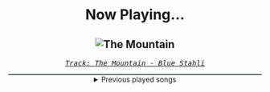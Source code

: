 <div align="center"> 
<h1>Now Playing...</h1>

![The Mountain](https://i.scdn.co/image/ab67616d00001e020091374585324200e057861b)
--
_<samp><a href="https://open.spotify.com/track/2GsD5wS73bc8SHoXetsh1h">Track: The Mountain - Blue Stahli</a></samp>_

<div style="border: 1px #4B5054 solid"></div>
<details>
  <summary>
    Previous played songs
  </summary>
  <table>
    <thead>
      <tr>
        <th>
          Artist
        </th>
        <th>
          Song
        </th>
        <th>
          Link
        </th>
      </tr>
    </thead>
    <tbody>
      <tr><td>Blue Stahli</td><td>The Mountain</td><td><a href="https://open.spotify.com/track/2GsD5wS73bc8SHoXetsh1h">https://open.spotify.com/track/2GsD5wS73bc8SHoXetsh1h</a></td></tr><tr><td>Blue Stahli</td><td>88 Rounds Per Minute</td><td><a href="https://open.spotify.com/track/0y47mZjuU3k9zrPntFhjbs">https://open.spotify.com/track/0y47mZjuU3k9zrPntFhjbs</a></td></tr><tr><td>Blue Stahli</td><td>The Road Forward</td><td><a href="https://open.spotify.com/track/5pYq5UdLV76dzfRAG6Cabv">https://open.spotify.com/track/5pYq5UdLV76dzfRAG6Cabv</a></td></tr><tr><td>Blue Stahli</td><td>One Last Breath</td><td><a href="https://open.spotify.com/track/2OdHfPyOEGrS9jI2dBexKL">https://open.spotify.com/track/2OdHfPyOEGrS9jI2dBexKL</a></td></tr><tr><td>Blue Stahli</td><td>So So Bad</td><td><a href="https://open.spotify.com/track/3snf8C51reMRi2Y95JBBZW">https://open.spotify.com/track/3snf8C51reMRi2Y95JBBZW</a></td></tr><tr><td>Blue Stahli</td><td>Assassin</td><td><a href="https://open.spotify.com/track/5wZMhRq6sX8BmXUf6tzAFO">https://open.spotify.com/track/5wZMhRq6sX8BmXUf6tzAFO</a></td></tr><tr><td>Blue Stahli</td><td>Anti You</td><td><a href="https://open.spotify.com/track/2eeUUqITZqOEuNByNoCZG5">https://open.spotify.com/track/2eeUUqITZqOEuNByNoCZG5</a></td></tr><tr><td>Blue Stahli</td><td>Cyberpunk Dominion</td><td><a href="https://open.spotify.com/track/3bZlyl3FxggPRKXTsCm9xj">https://open.spotify.com/track/3bZlyl3FxggPRKXTsCm9xj</a></td></tr><tr><td>Blue Stahli</td><td>Corner</td><td><a href="https://open.spotify.com/track/2B4c2bhL75EvUHHSQfRpV8">https://open.spotify.com/track/2B4c2bhL75EvUHHSQfRpV8</a></td></tr><tr><td>Blue Stahli</td><td>Outlaw</td><td><a href="https://open.spotify.com/track/6kjOq3XoQq4KkjMDlDaWfE">https://open.spotify.com/track/6kjOq3XoQq4KkjMDlDaWfE</a></td></tr><tr><td>Blue Stahli</td><td>E ala ē</td><td><a href="https://open.spotify.com/track/7GbyGTybSvy8iJYY6lnrq0">https://open.spotify.com/track/7GbyGTybSvy8iJYY6lnrq0</a></td></tr><tr><td>Blue Stahli</td><td>Kiss Kiss Bang Bang</td><td><a href="https://open.spotify.com/track/2r8KJz8VU1WCgSlR4Ejes4">https://open.spotify.com/track/2r8KJz8VU1WCgSlR4Ejes4</a></td></tr><tr><td>Blue Stahli</td><td>Hell Arrives</td><td><a href="https://open.spotify.com/track/7wuRiov1OfKdhzlfu7mwtG">https://open.spotify.com/track/7wuRiov1OfKdhzlfu7mwtG</a></td></tr><tr><td>Blue Stahli</td><td>Disco Punks on Jolt</td><td><a href="https://open.spotify.com/track/5A1z4VnbaceHoFO0u8sZwf">https://open.spotify.com/track/5A1z4VnbaceHoFO0u8sZwf</a></td></tr><tr><td>Dirty Two Club</td><td>Live Fast Live Loud</td><td><a href="https://open.spotify.com/track/5OFnKZFT72cw5rSnZdrJOb">https://open.spotify.com/track/5OFnKZFT72cw5rSnZdrJOb</a></td></tr><tr><td>Blue Stahli</td><td>Heart</td><td><a href="https://open.spotify.com/track/32faVrkht8PycCwGrlp19j">https://open.spotify.com/track/32faVrkht8PycCwGrlp19j</a></td></tr><tr><td>Blue Stahli</td><td>Down In Flames</td><td><a href="https://open.spotify.com/track/3cwkapeCrHRfpbgESW9uwm">https://open.spotify.com/track/3cwkapeCrHRfpbgESW9uwm</a></td></tr><tr><td>Blue Stahli</td><td>Red Carpet Rush</td><td><a href="https://open.spotify.com/track/2QxpxDdedJKKdL31X4xdiM">https://open.spotify.com/track/2QxpxDdedJKKdL31X4xdiM</a></td></tr><tr><td>Dirty Two Club</td><td>Blistering</td><td><a href="https://open.spotify.com/track/6kZhc75m58bR8Fqlh0nNrr">https://open.spotify.com/track/6kZhc75m58bR8Fqlh0nNrr</a></td></tr><tr><td>Blue Stahli</td><td>Rebel Yell - Cinematic Version</td><td><a href="https://open.spotify.com/track/2Npco4rd7cv6yulnVuv0qr">https://open.spotify.com/track/2Npco4rd7cv6yulnVuv0qr</a></td></tr>
    </tbody>
  </table>
</details>

</div>
